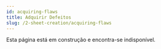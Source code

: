 ```yaml
---
id: acquiring-flaws
title: Adquirir Defeitos
slug: /2-sheet-creation/acquiring-flaws
---
```


Esta página está em construção e encontra-se indisponível.
